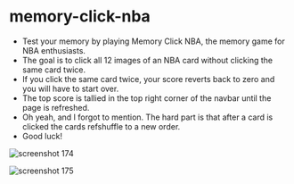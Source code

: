 # memory-click-nba
* Test your memory by playing Memory Click NBA, the memory game for NBA enthusiasts. 
* The goal is to click all 12 images of an NBA card without clicking the same card twice. 
* If you click the same card twice, your score reverts back to zero and you will have to start over.
* The top score is tallied in the top right corner of the navbar until the page is refreshed.
* Oh yeah, and I forgot to mention. The hard part is that after a card is clicked the cards refshuffle to a new order.
* Good luck!

![screenshot 174](https://user-images.githubusercontent.com/38323356/49656642-d4687580-fa0b-11e8-8121-8612213be0ae.png)

![screenshot 175](https://user-images.githubusercontent.com/38323356/49656655-d92d2980-fa0b-11e8-8c54-5465058f3228.png)

